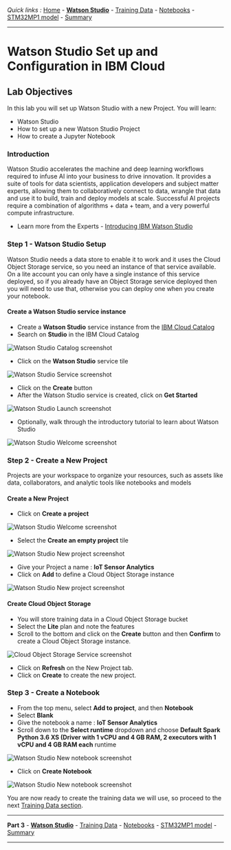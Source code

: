 *Quick links :*
[Home](/README.md) - [**Watson Studio**](STUDIO.md) - [Training Data](TRAINING.md) - [Notebooks](JUPYTER.md) - [STM32MP1 model](MODEL.md) - [Summary](SUMMARY.md)
***

# Watson Studio Set up and Configuration in IBM Cloud

## Lab Objectives

In this lab you will set up Watson Studio with a new Project.  You will learn:

- Watson Studio
- How to set up a new Watson Studio Project
- How to create a Jupyter Notebook

### Introduction

Watson Studio accelerates the machine and deep learning workflows required to infuse AI into your business to drive innovation. It provides a suite of tools for data scientists, application developers and subject matter experts, allowing them to collaboratively connect to data, wrangle that data and use it to build, train and deploy models at scale. Successful AI projects require a combination of algorithms + data + team, and a very powerful compute infrastructure.

- Learn more from the Experts - [Introducing IBM Watson Studio](https://medium.com/ibm-watson/introducing-ibm-watson-studio-e93638f0bb47)

### Step 1 - Watson Studio Setup

Watson Studio needs a data store to enable it to work and it uses the Cloud Object Storage service, so you need an instance of that service available.  On a lite account you can only have a single instance of this service deployed, so if you already have an Object Storage service deployed then you will need to use that, otherwise you can deploy one when you create your notebook.

#### Create a Watson Studio service instance

- Create a **Watson Studio** service instance from the [IBM Cloud Catalog](https://cloud.ibm.com/catalog/?search=studio)
- Search on **Studio** in the IBM Cloud Catalog

![Watson Studio Catalog screenshot](screenshots/WatsonStudio-Catalog.png)

- Click on the **Watson Studio** service tile

![Watson Studio Service screenshot](screenshots/WatsonStudio-Service.png)

- Click on the **Create** button
- After the Watson Studio service is created, click on **Get Started**

![Watson Studio Launch screenshot](screenshots/WatsonStudio-Launch.png)

- Optionally, walk through the introductory tutorial to learn about Watson Studio

![Watson Studio Welcome screenshot](screenshots/WatsonStudio-Welcome.png)

### Step 2 - Create a New Project

Projects are your workspace to organize your resources, such as assets like data, collaborators, and analytic tools like notebooks and models

#### Create a New Project

- Click on **Create a project**

![Watson Studio Welcome screenshot](screenshots/WatsonStudio-Welcome.png)

- Select the **Create an empty project** tile

![Watson Studio New project screenshot](screenshots/WatsonStudio-CreateNewProject.png)

- Give your Project a name : **IoT Sensor Analytics**
- Click on **Add** to define a Cloud Object Storage instance

![Watson Studio New project screenshot](screenshots/WatsonStudio-NewProject.png)

#### Create Cloud Object Storage
- You will store training data in a Cloud Object Storage bucket
- Select the **Lite** plan and note the features
- Scroll to the bottom and click on the **Create** button and then **Confirm** to create a Cloud Object Storage instance.

![Cloud Object Storage Service screenshot](screenshots/CloudObjectStorage-Service.png)

- Click on **Refresh** on the New Project tab.
- Click on **Create** to create the new project.

### Step 3 - Create a Notebook

- From the top menu, select **Add to project**, and then **Notebook**
- Select **Blank**
- Give the notebook a name : **IoT Sensor Analytics**
- Scroll down to the **Select runtime** dropdown and choose **Default Spark Python 3.6 XS (Driver with 1 vCPU and 4 GB RAM, 2 executors with 1 vCPU and 4 GB RAM each** runtime

![Watson Studio New notebook screenshot](screenshots/WatsonStudio-NewNotebook.png)

- Click on **Create Notebook**

![Watson Studio New notebook screenshot](screenshots/WatsonStudio-NewNotebook-install.png)

You are now ready to create the training data we will use, so proceed to the next [Training Data section](TRAINING.md).

***
**Part 3** - [**Watson Studio**](STUDIO.md) - [Training Data](TRAINING.md) - [Notebooks](JUPYTER.md) - [STM32MP1 model](MODEL.md) - [Summary](SUMMARY.md)
***

